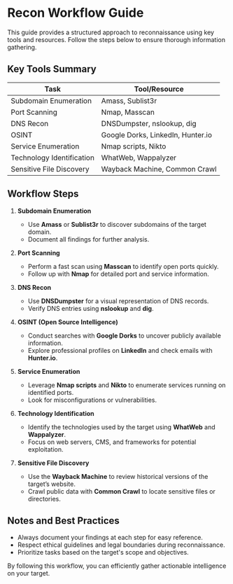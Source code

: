 # Recon Workflow Guide

This guide provides a structured approach to reconnaissance using key tools and resources. Follow the steps below to ensure thorough information gathering.

## Key Tools Summary

| **Task**                   | **Tool/Resource**                    |
|----------------------------|---------------------------------------|
| Subdomain Enumeration      | Amass, Sublist3r                     |
| Port Scanning              | Nmap, Masscan                        |
| DNS Recon                  | DNSDumpster, nslookup, dig           |
| OSINT                      | Google Dorks, LinkedIn, Hunter.io    |
| Service Enumeration        | Nmap scripts, Nikto                  |
| Technology Identification  | WhatWeb, Wappalyzer                  |
| Sensitive File Discovery   | Wayback Machine, Common Crawl        |

## Workflow Steps

1. **Subdomain Enumeration**  
   - Use **Amass** or **Sublist3r** to discover subdomains of the target domain.
   - Document all findings for further analysis.

2. **Port Scanning**  
   - Perform a fast scan using **Masscan** to identify open ports quickly.
   - Follow up with **Nmap** for detailed port and service information.

3. **DNS Recon**  
   - Use **DNSDumpster** for a visual representation of DNS records.
   - Verify DNS entries using **nslookup** and **dig**.

4. **OSINT (Open Source Intelligence)**  
   - Conduct searches with **Google Dorks** to uncover publicly available information.
   - Explore professional profiles on **LinkedIn** and check emails with **Hunter.io**.

5. **Service Enumeration**  
   - Leverage **Nmap scripts** and **Nikto** to enumerate services running on identified ports.
   - Look for misconfigurations or vulnerabilities.

6. **Technology Identification**  
   - Identify the technologies used by the target using **WhatWeb** and **Wappalyzer**.
   - Focus on web servers, CMS, and frameworks for potential exploitation.

7. **Sensitive File Discovery**  
   - Use the **Wayback Machine** to review historical versions of the target’s website.
   - Crawl public data with **Common Crawl** to locate sensitive files or directories.

## Notes and Best Practices
- Always document your findings at each step for easy reference.
- Respect ethical guidelines and legal boundaries during reconnaissance.
- Prioritize tasks based on the target's scope and objectives.

By following this workflow, you can efficiently gather actionable intelligence on your target.
